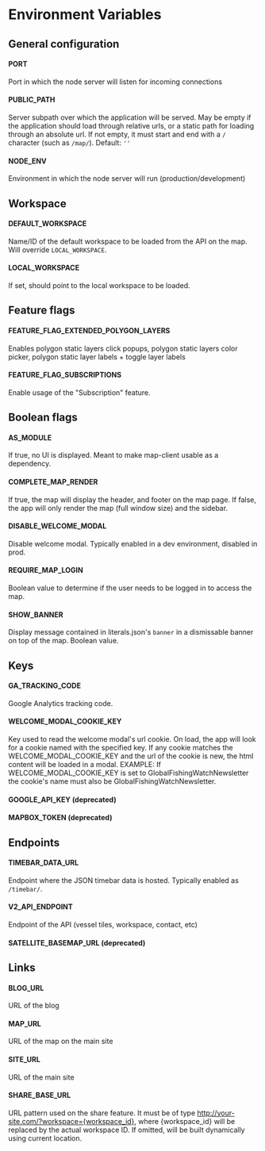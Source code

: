 
# Environment Variables 


## General configuration

#### PORT

Port in which the node server will listen for incoming connections

#### PUBLIC_PATH

Server subpath over which the application will be served. May be empty if the application should load through relative urls, or a static path for loading through an absolute url. If not empty, it must start and end with a `/` character (such as `/map/`). Default: `''`

#### NODE_ENV

Environment in which the node server will run (production/development)



## Workspace

#### DEFAULT_WORKSPACE

Name/ID of the default workspace to be loaded from the API on the map. Will override `LOCAL_WORKSPACE`.

#### LOCAL_WORKSPACE

If set, should point to the local workspace to be loaded. 

## Feature flags

#### FEATURE_FLAG_EXTENDED_POLYGON_LAYERS

Enables polygon static layers click popups, polygon static layers color picker, polygon static layer labels + toggle layer labels

#### FEATURE_FLAG_SUBSCRIPTIONS

Enable usage of the "Subscription" feature.


## Boolean flags

#### AS_MODULE

If true, no UI is displayed. Meant to make map-client usable as a dependency.

#### COMPLETE_MAP_RENDER

If true, the map will display the header, and footer on the map page. If false, the app will only render the map (full window size) and the sidebar.

#### DISABLE_WELCOME_MODAL

Disable welcome modal. Typically enabled in a dev environment, disabled in prod.

#### REQUIRE_MAP_LOGIN

Boolean value to determine if the user needs to be logged in to access the map.

#### SHOW_BANNER

Display message contained in literals.json's `banner` in a dismissable banner on top of the map. Boolean value.

## Keys

#### GA_TRACKING_CODE

Google Analytics tracking code.

#### WELCOME_MODAL_COOKIE_KEY

Key used to read the welcome modal's url cookie. On load, the app will look for a cookie named with the specified key. If any cookie matches the WELCOME_MODAL_COOKIE_KEY and the url of the cookie is new, the html content will be loaded in a modal. EXAMPLE: If WELCOME_MODAL_COOKIE_KEY is set to GlobalFishingWatchNewsletter the cookie's name must also be GlobalFishingWatchNewsletter.

#### GOOGLE_API_KEY (deprecated)
#### MAPBOX_TOKEN (deprecated)


## Endpoints

#### TIMEBAR_DATA_URL

Endpoint where the JSON timebar data is hosted. Typically enabled as `/timebar/`.

#### V2_API_ENDPOINT

Endpoint of the API (vessel tiles, workspace, contact, etc)

#### SATELLITE_BASEMAP_URL (deprecated)

## Links

#### BLOG_URL

URL of the blog

#### MAP_URL

URL of the map on the main site

#### SITE_URL

URL of the main site

#### SHARE_BASE_URL

URL pattern used on the share feature. It must be of type http://your-site.com/?workspace={workspace_id}, where {workspace_id} will be replaced by the actual workspace ID. If omitted, will be built dynamically using current location.

